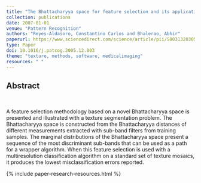 ```yaml
---
title: "The Bhattacharyya space for feature selection and its application to texture segmentation"
collection: publications
date: 2007-01-01
venue: "Pattern Recognition"
authors: "Reyes-Aldasoro, Constantino Carlos and Bhalerao, Abhir"
paperurl: https://www.sciencedirect.com/science/article/pii/S0031320305004590
type: Paper
doi: 10.1016/j.patcog.2005.12.003
theme: "texture, methods, software, medicalimaging"
resources: " "
---
```

<h2> Abstract </h2>  <br>

A feature selection methodology based on a novel Bhattacharyya space is presented and illustrated with a texture segmentation problem. The Bhattacharyya space is constructed from the Bhattacharyya distances of different measurements extracted with sub-band filters from training samples. The marginal distributions of the Bhattacharyya space present a sequence of the most discriminant sub-bands that can be used as a path for a wrapper algorithm. When this feature selection is used with a multiresolution classification algorithm on a standard set of texture mosaics, it produces the lowest misclassification errors reported.

{% include paper-research-resources.html %}
